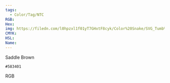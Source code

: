 ```yaml
---
tags:
  - Color/Tag/NTC
RGB:
Hex:
img: https://filedn.com/l0hpzxl1f01yT7GHxtF8cyk/Color%20Snake/SVG_Tumb%20Mass%20No%20Name/583401.svg
CMYK:
HSL:
Name:
---
```

Saddle Brown
```palette
#583401
```
RGB

